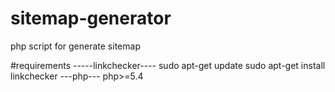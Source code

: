 # sitemap-generator
php script for generate sitemap

#requirements
-----linkchecker----
sudo apt-get update
sudo apt-get install linkchecker
---php---
php>=5.4


